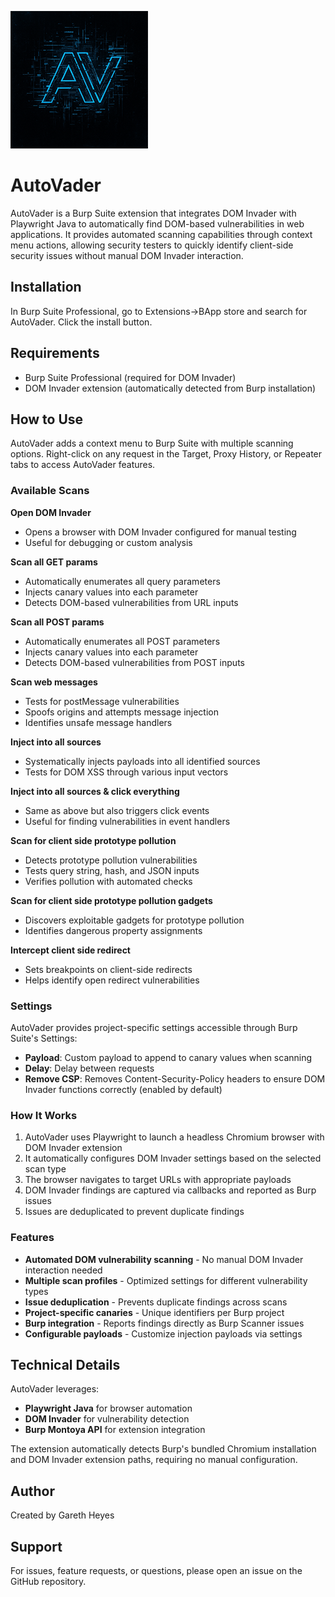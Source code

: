 ![](https://github.com/hackvertor/auto-vader/blob/main/src/main/resources/images/logo.png)

# AutoVader

AutoVader is a Burp Suite extension that integrates DOM Invader with Playwright Java to automatically find DOM-based vulnerabilities in web applications. It provides automated scanning capabilities through context menu actions, allowing security testers to quickly identify client-side security issues without manual DOM Invader interaction.

## Installation

In Burp Suite Professional, go to Extensions->BApp store and search for AutoVader. Click the install button.

## Requirements

- Burp Suite Professional (required for DOM Invader)
- DOM Invader extension (automatically detected from Burp installation)

## How to Use

AutoVader adds a context menu to Burp Suite with multiple scanning options. Right-click on any request in the Target, Proxy History, or Repeater tabs to access AutoVader features.

### Available Scans

**Open DOM Invader**
- Opens a browser with DOM Invader configured for manual testing
- Useful for debugging or custom analysis

**Scan all GET params**
- Automatically enumerates all query parameters
- Injects canary values into each parameter
- Detects DOM-based vulnerabilities from URL inputs

**Scan all POST params**
- Automatically enumerates all POST parameters
- Injects canary values into each parameter
- Detects DOM-based vulnerabilities from POST inputs

**Scan web messages**
- Tests for postMessage vulnerabilities
- Spoofs origins and attempts message injection
- Identifies unsafe message handlers

**Inject into all sources**
- Systematically injects payloads into all identified sources
- Tests for DOM XSS through various input vectors

**Inject into all sources & click everything**
- Same as above but also triggers click events
- Useful for finding vulnerabilities in event handlers

**Scan for client side prototype pollution**
- Detects prototype pollution vulnerabilities
- Tests query string, hash, and JSON inputs
- Verifies pollution with automated checks

**Scan for client side prototype pollution gadgets**
- Discovers exploitable gadgets for prototype pollution
- Identifies dangerous property assignments

**Intercept client side redirect**
- Sets breakpoints on client-side redirects
- Helps identify open redirect vulnerabilities

### Settings

AutoVader provides project-specific settings accessible through Burp Suite's Settings:

- **Payload**: Custom payload to append to canary values when scanning
- **Delay**: Delay between requests
- **Remove CSP**: Removes Content-Security-Policy headers to ensure DOM Invader functions correctly (enabled by default)

### How It Works

1. AutoVader uses Playwright to launch a headless Chromium browser with DOM Invader extension
2. It automatically configures DOM Invader settings based on the selected scan type
3. The browser navigates to target URLs with appropriate payloads
4. DOM Invader findings are captured via callbacks and reported as Burp issues
5. Issues are deduplicated to prevent duplicate findings

### Features

- **Automated DOM vulnerability scanning** - No manual DOM Invader interaction needed
- **Multiple scan profiles** - Optimized settings for different vulnerability types
- **Issue deduplication** - Prevents duplicate findings across scans
- **Project-specific canaries** - Unique identifiers per Burp project
- **Burp integration** - Reports findings directly as Burp Scanner issues
- **Configurable payloads** - Customize injection payloads via settings

## Technical Details

AutoVader leverages:
- **Playwright Java** for browser automation
- **DOM Invader** for vulnerability detection
- **Burp Montoya API** for extension integration

The extension automatically detects Burp's bundled Chromium installation and DOM Invader extension paths, requiring no manual configuration.

## Author

Created by Gareth Heyes

## Support

For issues, feature requests, or questions, please open an issue on the GitHub repository.